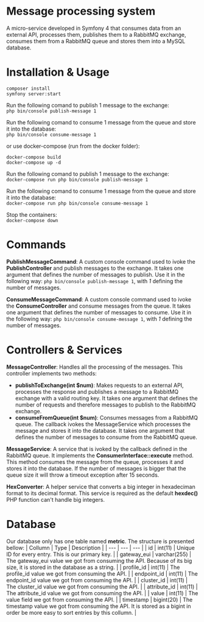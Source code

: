 # Message processing system
A micro-service developed in Symfony 4 that consumes data from an external API, processes them, publishes them to a RabbitMQ exchange, consumes them from a RabbitMQ queue and stores them into a MySQL database.

# Installation & Usage
```
composer install
symfony server:start
```
Run the following comand to publish 1 message to the exchange:<br/>
`php bin/console publish-message 1`<br/>

Run the following comand to consume 1 message from the queue and store it into the database:<br/>
`php bin/console consume-message 1`

or use docker-compose (run from the docker folder):
```
docker-compose build
docker-compose up -d
```
Run the following comand to publish 1 message to the exchange:<br/>
`docker-compose run php bin/console publish-message 1`<br/>

Run the following comand to consume 1 message from the queue and store it into the database:<br/>
`docker-compose run php bin/console consume-message 1`

Stop the containers:</br>
`docker-compose down`

# Commands
<b>PublishMessageCommand</b>: A custom console command used to ivoke the <b>PublishController</b> and publish messages to the exchange. It takes one argument that defines the number of messages to publish. Use it in the following way: `php bin/console publish-message 1`, with *1* defining the number of messages.

<b>ConsumeMessageCommand</b>: A custom console command used to ivoke the <b>ConsumeController</b> and consume messages from the queue. It takes one argument that defines the number of messages to consume. Use it in the following way: `php bin/console consume-message 1`, with *1* defining the number of messages.

# Controllers & Services
**MessageController**: Handles all the processing of the messages. This controller implements two methods:
- **publishToExchange(int $num)**: Makes requests to an external API, processes the response and publishes a message to a RabbitMQ exchange with a valid routing key. It takes one argument that defines the number of requests and therefore messages to publish to the RabbitMQ exchange.
- **consumeFromQueue(int $num)**: Consumes messages from a RabbitMQ queue. The callback ivokes the MessageService which processes the message and stores it into the database. It takes one argument that defines the number of messages to consume from the RabbitMQ queue.

<b>MessageService</b>: A service that is ivoked by the callback defined in the RabbitMQ queue. It implements the <b>ConsumerInterface::execute</b> method. This method consumes the message from the queue, processes it and stores it into the database. If the number of messages is bigger that the queue size it will throw a timeout exception after 15 seconds.

<b>HexConverter</b>: A helper service that converts a big integer in hexadeciman format to its decimal format. This service is required as the default <b>hexdec()</b> PHP function can't handle big integers.

# Database
Our database only has one table named **metric**. The structure is presented bellow:
| Collumn | Type | Description |
| --- | --- | --- |
| id | int(11) | Unique ID for every entry. This is our primary key. |
| gateway_eui | varchar(255) | The gateway_eui value we got from consuming the API. Because of its big size, it is stored in the database as a string. |
| profile_id | int(11) | The profile_id value we got from consuming the API. |
| endpoint_id | int(11) | The endpoint_id value we got from consuming the API. |
| cluster_id | int(11) | The cluster_id value we got from consuming the API. |
| attribute_id | int(11) | The attribute_id value we got from consuming the API. |
| value | int(11) | The value field we got from consuming the API. |
| timestamp | bigint(20) | The timestamp value we got from consuming the API. It is stored as a bigint in order be more easy to sort entries by this collumn. |
